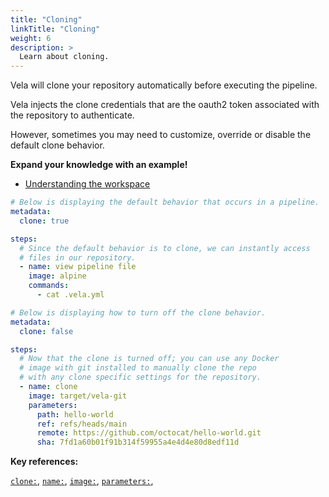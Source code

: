 ```yaml
---
title: "Cloning"
linkTitle: "Cloning"
weight: 6
description: >
  Learn about cloning.
---
```


Vela will clone your repository automatically before executing the pipeline.

Vela injects the clone credentials that are the oauth2 token associated with the repository to authenticate.

However, sometimes you may need to customize, override or disable the default clone behavior.

**Expand your knowledge with an example!**

* [Understanding the workspace](/docs/usage/workspace.md)

<!-- section break -->

```yaml
# Below is displaying the default behavior that occurs in a pipeline. 
metadata:
  clone: true

steps:
  # Since the default behavior is to clone, we can instantly access
  # files in our repository.
  - name: view pipeline file
    image: alpine
    commands:
      - cat .vela.yml
```

```yaml
# Below is displaying how to turn off the clone behavior.
metadata:
  clone: false

steps:
  # Now that the clone is turned off; you can use any Docker
  # image with git installed to manually clone the repo
  # with any clone specific settings for the repository.
  - name: clone
    image: target/vela-git
    parameters:
      path: hello-world
      ref: refs/heads/main
      remote: https://github.com/octocat/hello-world.git
      sha: 7fd1a60b01f91b314f59955a4e4d4e80d8edf11d

```

<!-- section break -->

**Key references:**

[`clone:`](/reference/yaml/metadata/#the-clone-key), [`name:`](/reference/yaml/steps/#the-name-key), [`image:`](/reference/yaml/steps/#the-image-key), [`parameters:`](/reference/yaml/steps/#the-parameters-key),

